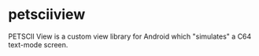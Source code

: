 # petsciiview
PETSCII View is a custom view library for Android which "simulates" a C64 text-mode screen.
